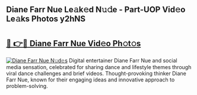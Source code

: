 ## Diane Farr Nue Le𝚊k𝚎d N𝚞𝚍e - Part-UOP Vid𝚎o Le𝚊ks Photos y2hNS

# <h2><a href="http://fb0na6b.evod.top/?m=Diane+Farr+Nue">🔗 👉🔴 Diane Farr Nue Vid𝚎o Ph𝚘t𝚘s</a></h2>

[![Diane Farr Nue N𝚞d𝚎s](https://i.imgur.com/8V9OHl7.gif)](http://fb0na6b.evod.top/?m=Diane+Farr+Nue)
Digital entertainer Diane Farr Nue and social media sensation, celebrated for sharing dance and lifestyle themes through viral dance challenges and brief videos. Thought-provoking thinker Diane Farr Nue, known for their engaging ideas and innovative approach to problem-solving. 
